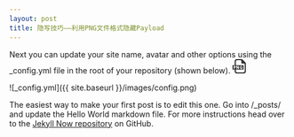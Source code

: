 ```yaml
---
layout: post
title: 隐写技巧——利用PNG文件格式隐藏Payload
---
```


Next you can update your site name, avatar and other options using the _config.yml file in the root of your repository (shown below).
![Alt text](./1.png)

![_config.yml]({{ site.baseurl }}/images/config.png)

The easiest way to make your first post is to edit this one. Go into /_posts/ and update the Hello World markdown file. For more instructions head over to the [Jekyll Now repository](https://github.com/barryclark/jekyll-now) on GitHub.
